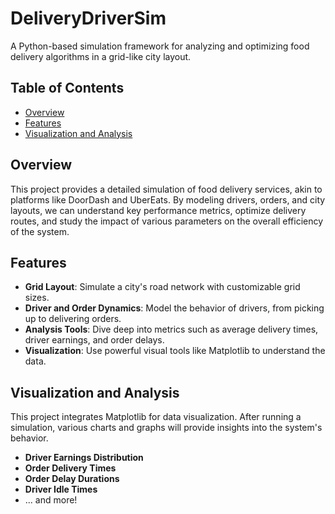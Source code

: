 # DeliveryDriverSim
A Python-based simulation framework for analyzing and optimizing food delivery algorithms in a grid-like city layout.

## Table of Contents

- [Overview](#overview)
- [Features](#features)
- [Visualization and Analysis](#visualization-and-analysis)

## Overview

This project provides a detailed simulation of food delivery services, akin to platforms like DoorDash and UberEats. By modeling drivers, orders, and city layouts, we can understand key performance metrics, optimize delivery routes, and study the impact of various parameters on the overall efficiency of the system.

## Features

- **Grid Layout**: Simulate a city's road network with customizable grid sizes.
- **Driver and Order Dynamics**: Model the behavior of drivers, from picking up to delivering orders.
- **Analysis Tools**: Dive deep into metrics such as average delivery times, driver earnings, and order delays.
- **Visualization**: Use powerful visual tools like Matplotlib to understand the data.
  
## Visualization and Analysis

This project integrates Matplotlib for data visualization. After running a simulation, various charts and graphs will provide insights into the system's behavior.

- **Driver Earnings Distribution**
- **Order Delivery Times**
- **Order Delay Durations**
- **Driver Idle Times**
- ... and more!
